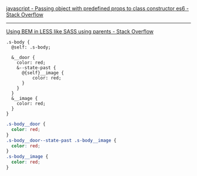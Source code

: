 [javascript - Passing object with predefined props to class constructor es6 - Stack Overflow](https://stackoverflow.com/questions/35675275/passing-object-with-predefined-props-to-class-constructor-es6)

---

[Using BEM in LESS like SASS using parents - Stack Overflow](https://stackoverflow.com/questions/64496595/using-bem-in-less-like-sass-using-parents)

```less
.s-body {
  @self: .s-body;
  
  &__door {
    color: red;
    &--state-past {
      @{self}__image {
          color: red;
      }
    }
  }
  &__image {
    color: red;
  }
}
```

```css
.s-body__door {
  color: red;
}
.s-body__door--state-past .s-body__image {
  color: red;
}
.s-body__image {
  color: red;
}
```